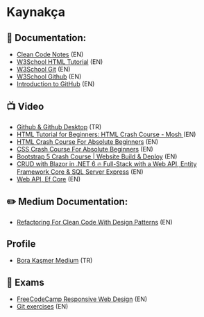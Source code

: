 # Kaynakça

## 📄 Documentation: 

- [Clean Code Notes](https://github.com/JuanCrg90/Clean-Code-Notes) (EN)
- [W3School HTML Tutorial](https://www.w3schools.com/html/) (EN)
- [W3School Git](https://www.w3schools.com/git/default.asp?remote=github) (EN)
- [W3School Github](https://www.w3schools.com/git/git_remote_getstarted.asp?remote=github) (EN)
- [Introduction to GitHub](https://github.com/microsoft/Web-Dev-For-Beginners/blob/main/1-getting-started-lessons/2-github-basics/README.md) (EN)



## 📺 Video

- [Github & Github Desktop](https://www.youtube.com/watch?v=gRZW8eTmLMA&ab_channel=KodcuMurat) (TR)
- [HTML Tutorial for Beginners: HTML Crash Course - Mosh
](https://www.youtube.com/watch?v=qz0aGYrrlhU&list=RDCMUCWv7vMbMWH4-V0ZXdmDpPBA&start_radio=1&rv=qz0aGYrrlhU&t=89&ab_channel=ProgrammingwithMosh) (EN)
- [HTML Crash Course For Absolute Beginners](https://www.youtube.com/watch?v=UB1O30fR-EE&ab_channel=TraversyMedia) (EN)
- [CSS Crash Course For Absolute Beginners](https://www.youtube.com/watch?v=yfoY53QXEnI&ab_channel=TraversyMedia) (EN)
- [Bootstrap 5 Crash Course | Website Build & Deploy](https://www.youtube.com/watch?v=4sosXZsdy-s&ab_channel=TraversyMedia) (EN)
- [CRUD with Blazor in .NET 6 🔥 Full-Stack with a Web API, Entity Framework Core & SQL Server Express](https://www.youtube.com/watch?v=K_P-qJj_8Bg&ab_channel=PatrickGod) (EN)
- [Web API, Ef Core](https://www.youtube.com/watch?v=nIOqO5N2_ss&ab_channel=MohamadLawand) (EN)

## ✏️ Medium Documentation: 

- [Refactoring For Clean Code With Design Patterns](https://medium.com/swlh/refactoring-for-clean-code-with-design-patterns-2d3d754c3bfe) (EN)

## Profile

- [Bora Kaşmer Medium](https://borakasmer.medium.com/) (TR)

## 📝 Exams

- [FreeCodeCamp Responsive Web Design](https://www.freecodecamp.org/learn/2022/responsive-web-design/) (EN)
- [Git exercises](https://www.w3schools.com/git/default.asp?remote=github) (EN)
